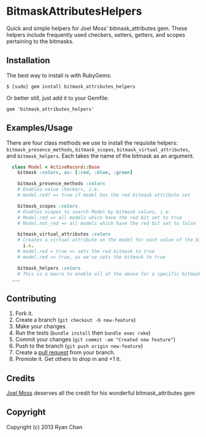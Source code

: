 BitmaskAttributesHelpers
========================

Quick and simple helpers for Joel Moss' bitmask_attributes gem. These
helpers include frequently used checkers, setters, getters, and scopes
pertaining to the bitmasks.


## Installation ##

The best way to install is with RubyGems:

    $ [sudo] gem install bitmask_attributes_helpers

Or better still, just add it to your Gemfile:

    gem 'bitmask_attributes_helpers'


## Examples/Usage ##

There are four class methods we use to install the requisite helpers:
`bitmask_presence_methods`, `bitmask_scopes`, `bitmask_virtual_attributes`,
and `bitmask_helpers`. Each takes the name of the bitmask as an argument.

```Ruby
  class Model < ActiveRecord::Base
    bitmask :colors, as: [:red, :blue, :green]

    bitmask_presence_methods :colors
    # Enables value checkers, i.e.
    # model.red? => true if model has the red bitmask attribute set

    bitmask_scopes :colors
    # Enables scopes to search Model by bitmask values, i.e.
    # Model.red => all models which have the red bit set to true
    # Model.not_red => all models which have the red bit set to false

    bitmask_virtual_attributes :colors
    # Creates a virtual attribute on the model for each value of the bitmask,
      i.e.
    # model.red = true => sets the red bitmask to true
    # model.red => true, as we've sets the bitmask to true

    bitmask_helpers :colors
    # This is a macro to enable all of the above for a specific bitmask
  ...
```

## Contributing ##

1. Fork it.
2. Create a branch (`git checkout -b new-feature`)
3. Make your changes
4. Run the tests (`bundle install` then `bundle exec rake`)
5. Commit your changes (`git commit -am "Created new feature"`)
6. Push to the branch (`git push origin new-feature`)
7. Create a [pull request](http://help.github.com/send-pull-requests/) from your branch.
8. Promote it. Get others to drop in and +1 it.


## Credits ##

[Joel Moss](https://github.com/joelmoss) deserves all the credit for his wonderful bitmask_attributes gem

## Copyright ##

Copyright (c) 2013 Ryan Chan
